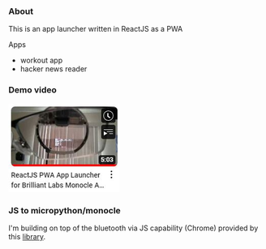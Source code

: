 ### About

This is an app launcher written in ReactJS as a PWA

Apps
- workout app
- hacker news reader

### Demo video
<a href="https://www.youtube.com/watch?v=T8Ojr39Myuw">
  <img src="yt-thumb.JPG" alt="youtube thumbnail"/>
</a>

### JS to micropython/monocle

I'm building on top of the bluetooth via JS capability (Chrome) provided by this [library](https://github.com/siliconwitchery/web-bluetooth-repl).
